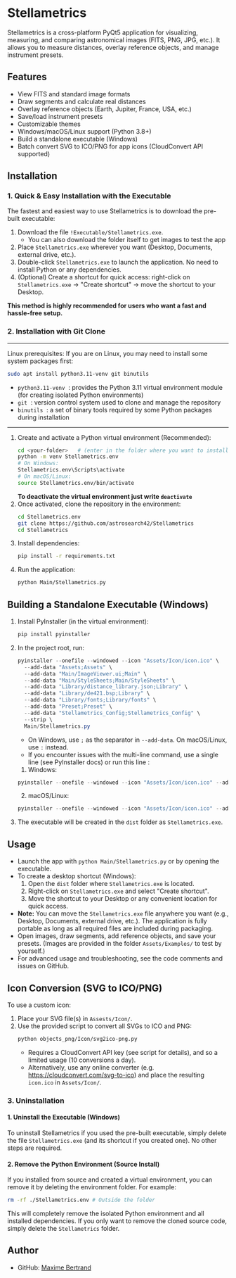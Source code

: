 


# Stellametrics

Stellametrics is a cross-platform PyQt5 application for visualizing, measuring, and comparing astronomical images (FITS, PNG, JPG, etc.). It allows you to measure distances, overlay reference objects, and manage instrument presets.

## Features
- View FITS and standard image formats
- Draw segments and calculate real distances
- Overlay reference objects (Earth, Jupiter, France, USA, etc.)
- Save/load instrument presets
- Customizable themes
- Windows/macOS/Linux support (Python 3.8+)
- Build a standalone executable (Windows)
- Batch convert SVG to ICO/PNG for app icons (CloudConvert API supported)

## Installation

### 1. Quick & Easy Installation with the Executable

The fastest and easiest way to use Stellametrics is to download the pre-built executable:

1. Download the file `!Executable/Stellametrics.exe`.
   - You can also download the folder itself to get images to test the app
2. Place `Stellametrics.exe` wherever you want (Desktop, Documents, external drive, etc.).
3. Double-click `Stellametrics.exe` to launch the application. No need to install Python or any dependencies.
4. (Optional) Create a shortcut for quick access: right-click on `Stellametrics.exe` → "Create shortcut" → move the shortcut to your Desktop.

**This method is highly recommended for users who want a fast and hassle-free setup.**

### 2. Installation with Git Clone

---
Linux prerequisites:
If you are on Linux, you may need to install some system packages first:
```bash
sudo apt install python3.11-venv git binutils
```

- `python3.11-venv`  : provides the Python 3.11 virtual environment module (for creating isolated Python environments)
- `git`  : version control system used to clone and manage the repository
- `binutils`  : a set of binary tools required by some Python packages during installation
---


1. Create and activate a Python virtual environment (Recommended):
   ```bash
   cd <your-folder>   # (enter in the folder where you want to install the project)
   python -m venv Stellametrics.env
   # On Windows:
   Stellametrics.env\Scripts\activate
   # On macOS/Linux:
   source Stellametrics.env/bin/activate
   ```
   **To deactivate the virtual environment just write ```deactivate```**
2. Once activated, clone the repository in the environment:
   ```bash
   cd Stellametrics.env
   git clone https://github.com/astrosearch42/Stellametrics
   cd Stellametrics
   ```
3. Install dependencies:
   ```bash
   pip install -r requirements.txt
   ```
4. Run the application:
   ```bash
   python Main/Stellametrics.py
   ```

## Building a Standalone Executable (Windows)
1. Install PyInstaller (in the virtual environment):
   ```bash
   pip install pyinstaller
   ```
2. In the project root, run:
   ```powershell
   pyinstaller --onefile --windowed --icon "Assets/Icon/icon.ico" \
     --add-data "Assets;Assets" \
     --add-data "Main/ImageViewer.ui;Main" \
     --add-data "Main/StyleSheets;Main/StyleSheets" \
     --add-data "Library/distance_library.json;Library" \
     --add-data "Library/de421.bsp;Library" \
     --add-data "Library/fonts;Library/fonts" \
     --add-data "Preset;Preset" \
     --add-data "Stellametrics_Config;Stellametrics_Config" \
     --strip \
     Main/Stellametrics.py
   ```
   - On Windows, use `;` as the separator in `--add-data`. On macOS/Linux, use `:` instead.
   - If you encounter issues with the multi-line command, use a single line (see PyInstaller docs) or run this line :
   1. Windows:
   ```powershell
   pyinstaller --onefile --windowed --icon "Assets/Icon/icon.ico" --add-data "Assets;Assets" --add-data "Main/ImageViewer.ui;Main" --add-data "Main/StyleSheets;Main/StyleSheets" --add-data "Library/distance_library.json;Library" --add-data "Library/de421.bsp;Library" --add-data "Library/fonts;Library/fonts" --add-data "Preset;Preset" --add-data "Stellametrics_Config;Stellametrics_Config" --strip Main/Stellametrics.py
   ```
   2. macOS/Linux:
   ```powershell
   pyinstaller --onefile --windowed --icon "Assets/Icon/icon.ico" --add-data "Assets:Assets" --add-data "Main/ImageViewer.ui:Main" --add-data "Main/StyleSheets:Main/StyleSheets" --add-data "Library/distance_library.json:Library" --add-data "Library/de421.bsp:Library" --add-data "Library/fonts:Library/fonts" --add-data "Preset:Preset" --add-data "Stellametrics_Config:Stellametrics_Config" --strip Main/Stellametrics.py
   ```

3. The executable will be created in the `dist` folder as `Stellametrics.exe`.

## Usage
- Launch the app with `python Main/Stellametrics.py` or by opening the executable.
- To create a desktop shortcut (Windows):
  1. Open the `dist` folder where `Stellametrics.exe` is located.
  2. Right-click on `Stellametrics.exe` and select "Create shortcut".
  3. Move the shortcut to your Desktop or any convenient location for quick access.
- **Note:** You can move the `Stellametrics.exe` file anywhere you want (e.g., Desktop, Documents, external drive, etc.). The application is fully portable as long as all required files are included during packaging.
- Open images, draw segments, add reference objects, and save your presets.
  (Images are provided in the folder `Assets/Examples/` to test by yourself.)
- For advanced usage and troubleshooting, see the code comments and issues on GitHub.

## Icon Conversion (SVG to ICO/PNG)
To use a custom icon:
1. Place your SVG file(s) in `Assests/Icon/`.
2. Use the provided script to convert all SVGs to ICO and PNG:
   ```bash
   python objects_png/Icon/svg2ico-png.py
   ```
   - Requires a CloudConvert API key (see script for details), and so a limited usage (10 conversions a day).
   - Alternatively, use any online converter (e.g. https://cloudconvert.com/svg-to-ico) and place the resulting `icon.ico` in `Assets/Icon/`.


### 3. Uninstallation

#### 1. Uninstall the Executable (Windows)
To uninstall Stellametrics if you used the pre-built executable, simply delete the file `Stellametrics.exe` (and its shortcut if you created one). No other steps are required.

#### 2. Remove the Python Environment (Source Install)
If you installed from source and created a virtual environment, you can remove it by deleting the environment folder. For example:

```bash
rm -rf ./Stellametrics.env # Outside the folder
```
This will completely remove the isolated Python environment and all installed dependencies. If you only want to remove the cloned source code, simply delete the `Stellametrics` folder.

## Author
- GitHub: [Maxime Bertrand](https://github.com/astrosearch42)
